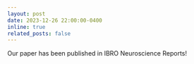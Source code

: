 ```yaml
---
layout: post
date: 2023-12-26 22:00:00-0400
inline: true
related_posts: false
---
```

Our paper has been published in IBRO Neuroscience Reports!
